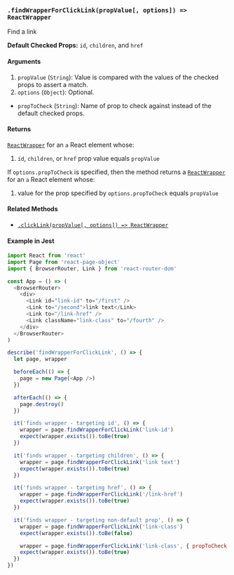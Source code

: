 ### `.findWrapperForClickLink(propValue[, options]) => ReactWrapper`

Find a link

**Default Checked Props:** `id`, `children`, and `href`

#### Arguments

1. `propValue` (`String`): Value is compared with the values of the checked props to assert a match.
2. `options` (`Object`): Optional.
  * `propToCheck` (`String`): Name of prop to check against instead of the default checked props.

#### Returns

[`ReactWrapper`][react-wrapper] for an `a` React element whose:
  1. `id`, `children`, or `href` prop value equals `propValue`

If `options.propToCheck` is specified, then the method returns a
[`ReactWrapper`][react-wrapper] for an `a` React element whose:
  1. value for the prop specified by `options.propToCheck` equals `propValue`

#### Related Methods

- [`.clickLink(propValue[, options]) => ReactWrapper`](clickLink.md)

[react-wrapper]: https://github.com/airbnb/enzyme/blob/master/docs/api/mount.md#reactwrapper-api

#### Example in Jest

```js
import React from 'react'
import Page from 'react-page-object'
import { BrowserRouter, Link } from 'react-router-dom'

const App = () => (
  <BrowserRouter>
    <div>
      <Link id="link-id" to="/first" />
      <Link to="/second">link text</Link>
      <Link to="/link-href" />
      <Link className="link-class" to="/fourth" />
    </div>
  </BrowserRouter>
)

describe('findWrapperForClickLink', () => {
  let page, wrapper

  beforeEach(() => {
    page = new Page(<App />)
  })

  afterEach(() => {
    page.destroy()
  })

  it('finds wrapper - targeting id', () => {
    wrapper = page.findWrapperForClickLink('link-id')
    expect(wrapper.exists()).toBe(true)
  })

  it('finds wrapper - targeting children', () => {
    wrapper = page.findWrapperForClickLink('link text')
    expect(wrapper.exists()).toBe(true)
  })

  it('finds wrapper - targeting href', () => {
    wrapper = page.findWrapperForClickLink('/link-href')
    expect(wrapper.exists()).toBe(true)
  })

  it('finds wrapper - targeting non-default prop', () => {
    wrapper = page.findWrapperForClickLink('link-class')
    expect(wrapper.exists()).toBe(false)

    wrapper = page.findWrapperForClickLink('link-class', { propToCheck: 'className' })
    expect(wrapper.exists()).toBe(true)
  })
})
```

